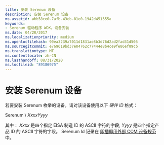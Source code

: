 ```yaml
---
title: 安装 Serenum 设备
description: 安装 Serenum 设备
ms.assetid: abb58ce0-7afb-43eb-81e0-1942d451355a
keywords:
- Serenum 驱动程序 WDK，设备安装
ms.date: 04/20/2017
ms.localizationpriority: medium
ms.openlocfilehash: 90ea3239a7011d1831ae8b3d76d2ad2fad31d505
ms.sourcegitcommit: e769619bd37e04762c77444e8b4ce9fe86ef09cb
ms.translationtype: MT
ms.contentlocale: zh-CN
ms.lasthandoff: 08/31/2020
ms.locfileid: "89186975"
---
```

# <a name="installing-serenum-devices"></a>安装 Serenum 设备





若要安装 Serenum 枚举的设备，请对该设备使用以下 *硬件 ID* 格式：

Serenum \\ *XxxxYyyy*

其中： *Xxxx* 是四个指定 EISA 制造 ID 的 ASCII 字符的字段; *Yyyy* 是四个指定产品 ID 的 ASCII 字符的字段。 Serenum Id 记录在 [即插即用外部 COM 设备规范](/previous-versions/windows/hardware/design/dn614609(v=vs.85))中。

 

